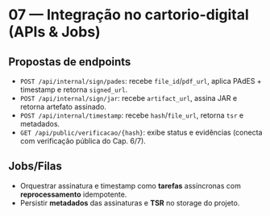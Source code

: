 # 07 — Integração no cartorio-digital (APIs & Jobs)

## Propostas de endpoints
- `POST /api/internal/sign/pades`: recebe `file_id`/`pdf_url`, aplica PAdES + timestamp e retorna `signed_url`.
- `POST /api/internal/sign/jar`: recebe `artifact_url`, assina JAR e retorna artefato assinado.
- `POST /api/internal/timestamp`: recebe `hash`/`file_url`, retorna `tsr` e metadados.
- `GET /api/public/verificacao/{hash}`: exibe status e evidências (conecta com verificação pública do Cap. 6/7).

## Jobs/Filas
- Orquestrar assinatura e timestamp como **tarefas** assíncronas com **reprocessamento** idempotente.
- Persistir **metadados** das assinaturas e **TSR** no storage do projeto.